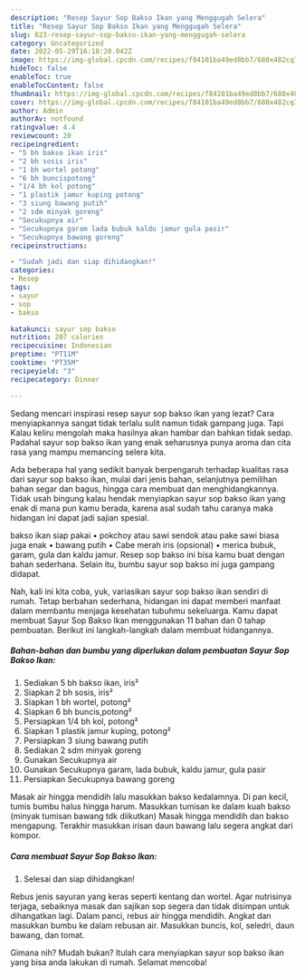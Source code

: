 ```yaml
---
description: "Resep Sayur Sop Bakso Ikan yang Menggugah Selera"
title: "Resep Sayur Sop Bakso Ikan yang Menggugah Selera"
slug: 623-resep-sayur-sop-bakso-ikan-yang-menggugah-selera
category: Uncategorized
date: 2022-05-29T16:18:20.042Z
image: https://img-global.cpcdn.com/recipes/f84101ba49ed8bb7/680x482cq70/sayur-sop-bakso-ikan-foto-resep-utama.jpg
hideToc: false
enableToc: true
enableTocContent: false
thumbnail: https://img-global.cpcdn.com/recipes/f84101ba49ed8bb7/680x482cq70/sayur-sop-bakso-ikan-foto-resep-utama.jpg
cover: https://img-global.cpcdn.com/recipes/f84101ba49ed8bb7/680x482cq70/sayur-sop-bakso-ikan-foto-resep-utama.jpg
author: Admin
authorAv: notfound
ratingvalue: 4.4
reviewcount: 20
recipeingredient:
- "5 bh bakso ikan iris"
- "2 bh sosis iris"
- "1 bh wortel potong"
- "6 bh buncispotong"
- "1/4 bh kol potong"
- "1 plastik jamur kuping potong"
- "3 siung bawang putih"
- "2 sdm minyak goreng"
- "Secukupnya air"
- "Secukupnya garam lada bubuk kaldu jamur gula pasir"
- "Secukupnya bawang goreng"
recipeinstructions:

- "Sudah jadi dan siap dihidangkan!"
categories:
- Resep
tags:
- sayur
- sop
- bakso

katakunci: sayur sop bakso 
nutrition: 207 calories
recipecuisine: Indonesian
preptime: "PT11M"
cooktime: "PT35M"
recipeyield: "3"
recipecategory: Dinner

---
```



Sedang mencari inspirasi resep sayur sop bakso ikan yang lezat? Cara menyiapkannya sangat tidak terlalu sulit namun tidak gampang juga. Tapi Kalau keliru mengolah maka hasilnya akan hambar dan bahkan tidak sedap. Padahal sayur sop bakso ikan yang enak seharusnya punya aroma dan cita rasa yang mampu memancing selera kita.


Ada beberapa hal yang sedikit banyak berpengaruh terhadap kualitas rasa dari sayur sop bakso ikan, mulai dari jenis bahan, selanjutnya pemilihan bahan segar dan bagus, hingga cara membuat dan menghidangkannya. Tidak usah bingung kalau hendak menyiapkan sayur sop bakso ikan yang enak di mana pun kamu berada, karena asal sudah tahu caranya maka hidangan ini dapat jadi sajian spesial.

bakso ikan siap pakai • pokchoy atau sawi sendok atau pake sawi biasa juga enak • bawang putih • Cabe merah iris (opsional) • merica bubuk, garam, gula dan kaldu jamur. Resep sop bakso ini bisa kamu buat dengan bahan sederhana. Selain itu, bumbu sayur sop bakso ini juga gampang didapat.


Nah, kali ini kita coba, yuk, variasikan sayur sop bakso ikan sendiri di rumah. Tetap berbahan sederhana, hidangan ini dapat memberi manfaat dalam membantu menjaga kesehatan tubuhmu sekeluarga. Kamu dapat membuat Sayur Sop Bakso Ikan menggunakan 11 bahan dan 0 tahap pembuatan. Berikut ini langkah-langkah dalam membuat hidangannya.

<!--inarticleads1-->

##### Bahan-bahan dan bumbu yang diperlukan dalam pembuatan Sayur Sop Bakso Ikan:

1. Sediakan 5 bh bakso ikan, iris²
1. Siapkan 2 bh sosis, iris²
1. Siapkan 1 bh wortel, potong²
1. Siapkan 6 bh buncis,potong²
1. Persiapkan 1/4 bh kol, potong²
1. Siapkan 1 plastik jamur kuping, potong²
1. Persiapkan 3 siung bawang putih
1. Sediakan 2 sdm minyak goreng
1. Gunakan Secukupnya air
1. Gunakan Secukupnya garam, lada bubuk, kaldu jamur, gula pasir
1. Persiapkan Secukupnya bawang goreng


Masak air hingga mendidih lalu masukkan bakso kedalamnya. Di pan kecil, tumis bumbu halus hingga harum. Masukkan tumisan ke dalam kuah bakso (minyak tumisan bawang tdk diikutkan) Masak hingga mendidih dan bakso mengapung. Terakhir masukkan irisan daun bawang lalu segera angkat dari kompor. 

<!--inarticleads2-->

##### Cara membuat Sayur Sop Bakso Ikan:


1. Selesai dan siap dihidangkan!

Rebus jenis sayuran yang keras seperti kentang dan wortel. Agar nutrisinya terjaga, sebaiknya masak dan sajikan sop segera dan tidak disimpan untuk dihangatkan lagi. Dalam panci, rebus air hingga mendidih. Angkat dan masukkan bumbu ke dalam rebusan air. Masukkan buncis, kol, seledri, daun bawang, dan tomat. 

Gimana nih? Mudah bukan? Itulah cara menyiapkan sayur sop bakso ikan yang bisa anda lakukan di rumah. Selamat mencoba!

